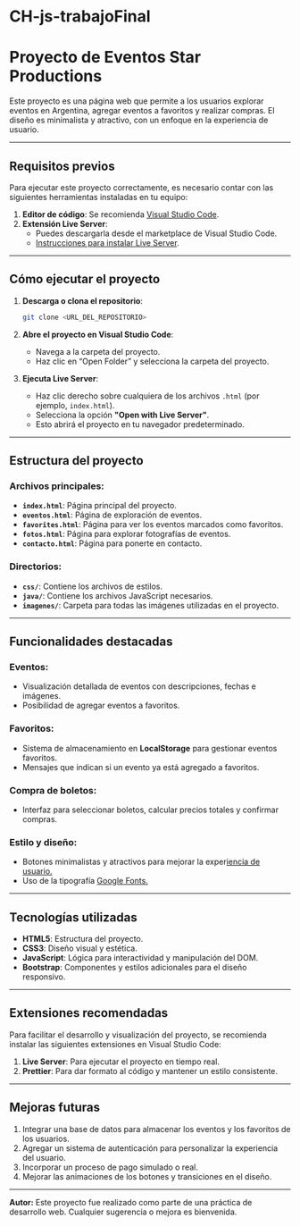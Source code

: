 # CH-js-trabajoFinal
# Proyecto de Eventos Star Productions

Este proyecto es una página web que permite a los usuarios explorar eventos en Argentina, agregar eventos a favoritos y realizar compras. El diseño es minimalista y atractivo, con un enfoque en la experiencia de usuario.

---

## **Requisitos previos**

Para ejecutar este proyecto correctamente, es necesario contar con las siguientes herramientas instaladas en tu equipo:

1. **Editor de código**: Se recomienda [Visual Studio Code](https://code.visualstudio.com/).
2. **Extensión Live Server**:
   - Puedes descargarla desde el marketplace de Visual Studio Code.
   - [Instrucciones para instalar Live Server](https://marketplace.visualstudio.com/items?itemName=ritwickdey.LiveServer).

---

## **Cómo ejecutar el proyecto**

1. **Descarga o clona el repositorio**:

   ```bash
   git clone <URL_DEL_REPOSITORIO>
   ```

2. **Abre el proyecto en Visual Studio Code**:

   - Navega a la carpeta del proyecto.
   - Haz clic en “Open Folder” y selecciona la carpeta del proyecto.

3. **Ejecuta Live Server**:

   - Haz clic derecho sobre cualquiera de los archivos `.html` (por ejemplo, `index.html`).
   - Selecciona la opción **"Open with Live Server"**.
   - Esto abrirá el proyecto en tu navegador predeterminado.

---

## **Estructura del proyecto**

### Archivos principales:

- **`index.html`**: Página principal del proyecto.
- **`eventos.html`**: Página de exploración de eventos.
- **`favorites.html`**: Página para ver los eventos marcados como favoritos.
- **`fotos.html`**: Página para explorar fotografías de eventos. 
- **`contacto.html`**: Página para ponerte en contacto.

### Directorios:

- **`css/`**: Contiene los archivos de estilos.
- **`java/`**: Contiene los archivos JavaScript necesarios.
- **`imagenes/`**: Carpeta para todas las imágenes utilizadas en el proyecto.

---

## **Funcionalidades destacadas**

### Eventos:

- Visualización detallada de eventos con descripciones, fechas e imágenes.
- Posibilidad de agregar eventos a favoritos.

### Favoritos:

- Sistema de almacenamiento en **LocalStorage** para gestionar eventos favoritos.
- Mensajes que indican si un evento ya está agregado a favoritos.

### Compra de boletos:

- Interfaz para seleccionar boletos, calcular precios totales y confirmar compras.

### Estilo y diseño:

- Botones minimalistas y atractivos para mejorar la exper[iencia de usuario.](https://fonts.google.com/)
- Uso de la tipografía [Google Fonts](https://fonts.google.com/)[.](https://fonts.google.com/)

---

## **Tecnologías utilizadas**

- **HTML5**: Estructura del proyecto.
- **CSS3**: Diseño visual y estética.
- **JavaScript**: Lógica para interactividad y manipulación del DOM.
- **Bootstrap**: Componentes y estilos adicionales para el diseño responsivo.

---

## **Extensiones recomendadas**

Para facilitar el desarrollo y visualización del proyecto, se recomienda instalar las siguientes extensiones en Visual Studio Code:

1. **Live Server**: Para ejecutar el proyecto en tiempo real.
2. **Prettier**: Para dar formato al código y mantener un estilo consistente.

---

## **Mejoras futuras**

1. Integrar una base de datos para almacenar los eventos y los favoritos de los usuarios.
2. Agregar un sistema de autenticación para personalizar la experiencia del usuario.
3. Incorporar un proceso de pago simulado o real.
4. Mejorar las animaciones de los botones y transiciones en el diseño.

---

**Autor:**
Este proyecto fue realizado como parte de una práctica de desarrollo web. Cualquier sugerencia o mejora es bienvenida.

